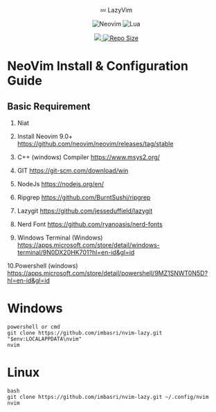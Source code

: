 <div align="center">

💤 LazyVim

![Neovim](https://img.shields.io/badge/NeoVim-%2358A143.svg?&style=for-the-badge&logo=neovim&logoColor=white)
![Lua](https://img.shields.io/badge/lua-%233C2D72.svg?style=for-the-badge&logo=lua&logoColor=white)

<p align="center">
  <a href="https://github.com/imbasri/nvim-lazy/pulse">
    <img src="https://img.shields.io/github/last-commit/imbasri/nvim-lazy?style=for-the-badge&logo=github&color=8dc4e4&logoColor=D9E0EE&labelColor=302D41"/>
  </a>
  <a href="https://github.com/imbasri/nvim-lazy">
      <img alt="Repo Size" src="https://img.shields.io/github/repo-size/imbasri/nvim-lazy?color=%24DDB6F2&label=SIZE&logo=codesandbox&style=for-the-badge&logoColor=D9E0EE&labelColor=302D41" />
    </a>
</p>
</div>


# NeoVim Install & Configuration Guide

## Basic Requirement


1. Niat
2. Install Neovim 9.0+ https://github.com/neovim/neovim/releases/tag/stable
3. C++ (windows) Compiler https://www.msys2.org/
4. GIT https://git-scm.com/download/win
5. NodeJs https://nodejs.org/en/
6. Ripgrep https://github.com/BurntSushi/ripgrep
7. Lazygit https://github.com/jesseduffield/lazygit
8. Nerd Font https://github.com/ryanoasis/nerd-fonts

9. Windows Terminal (Windows) https://apps.microsoft.com/store/detail/windows-terminal/9N0DX20HK701?hl=en-id&gl=id

10.Powershell (windows) https://apps.microsoft.com/store/detail/powershell/9MZ1SNWT0N5D?hl=en-id&gl=id

# Windows

```
powershell or cmd
git clone https://github.com/imbasri/nvim-lazy.git "$env:LOCALAPPDATA\nvim"
nvim
```

# Linux

```
bash
git clone https://github.com/imbasri/nvim-lazy.git ~/.config/nvim
nvim
```
